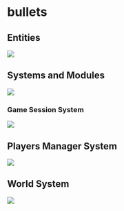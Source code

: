 # bullets
## Entities
[![](https://mermaid.ink/img/pako:eNp9kk1qwzAQha9iZh33AKZ0kQSaQBcmTuhGm0EaO6b6MapEEkLuXtmqnSYW9UK8-Z54oxl8BW4EQQG1NCd-ROuyjx3TWfgO2yzP37JS4oVsRFEPeGW0s0bKhBXlKoQhd6M_lf9cmSJjh7ubiqg62zqKzr6VtDTnNEf-1VjjtZjZ717P2NKHB7gZjnrAh21Em3Iqk-__NFaK6AzyeahH43eEJJ4meHarDk96bD8UqSaPewtDp_CmHHPGrcRNzLayRoVNYu99QM-in73mL3_g_YQFKLIKWxF-umtPGLgjKWJQBCmoRi8dA6Zv4Sp6Z6qL5lA462kBvhPoaN1iY1FBUaP8ptsPcbzaAw?type=png)](https://mermaid.live/edit#pako:eNp9kk1qwzAQha9iZh33AKZ0kQSaQBcmTuhGm0EaO6b6MapEEkLuXtmqnSYW9UK8-Z54oxl8BW4EQQG1NCd-ROuyjx3TWfgO2yzP37JS4oVsRFEPeGW0s0bKhBXlKoQhd6M_lf9cmSJjh7ubiqg62zqKzr6VtDTnNEf-1VjjtZjZ717P2NKHB7gZjnrAh21Em3Iqk-__NFaK6AzyeahH43eEJJ4meHarDk96bD8UqSaPewtDp_CmHHPGrcRNzLayRoVNYu99QM-in73mL3_g_YQFKLIKWxF-umtPGLgjKWJQBCmoRi8dA6Zv4Sp6Z6qL5lA462kBvhPoaN1iY1FBUaP8ptsPcbzaAw)

## Systems and Modules
[![](https://mermaid.ink/img/pako:eNqNlVtr2zAYhv-K0bUdUNbEB8Zga7O1sICpWwrDN8L6kghkKcgynRvy3ytbLfVBTusLn_To9fu9OviECkkBJWjH5XNxIEp7f-9z4ZnjcbPJmkpD6QXBD-9WVrq7-UNKyKCqmBS22UVfcwbC8iknDah31MITjY58korTvqYbs4JbIsj-Q7fFHQ3e92ARjCzMoYY0xk0EpNAT_X63npfHu0EGd32pn4U2xqutpDWHMdAmmj4xugc9C_xOsyExY-LaxKRIX2aC3IOgoD6K-5x9YByqL3C_as5BXyazo2IaMi0VDEvpjXgHOiIbI-mhqVixEXsmoJ_9mLtNb0hpRvCS1txgu1hHnWOki2w0YSZuhx-27YPw3D3ePv9lvvVCp7Q9u-seLYBp50EElp611cvCkg5Dn5txhD6Hd9OMPItptQMr7TZDOL9odUbn0hn5yKzBkjBqttJT-yZH-gAl5CgxtxR2pOY6R7k4G5TUWmaNKFCiVQ0-qo-UaLhhZK9IiZId4ZV5eyTin5TlO2QeUXJC_1ESRotwicP4Ci-jK3MNfdSgJMBRvFhiHK_i6FsUrcPl2UcvnQBe4FUUrkOM16ZHjFdrHwFlZj1u7ebf_QPOr80lBB4?type=png)](https://mermaid.live/edit#pako:eNqNlVtr2zAYhv-K0bUdUNbEB8Zga7O1sICpWwrDN8L6kghkKcgynRvy3ytbLfVBTusLn_To9fu9OviECkkBJWjH5XNxIEp7f-9z4ZnjcbPJmkpD6QXBD-9WVrq7-UNKyKCqmBS22UVfcwbC8iknDah31MITjY58korTvqYbs4JbIsj-Q7fFHQ3e92ARjCzMoYY0xk0EpNAT_X63npfHu0EGd32pn4U2xqutpDWHMdAmmj4xugc9C_xOsyExY-LaxKRIX2aC3IOgoD6K-5x9YByqL3C_as5BXyazo2IaMi0VDEvpjXgHOiIbI-mhqVixEXsmoJ_9mLtNb0hpRvCS1txgu1hHnWOki2w0YSZuhx-27YPw3D3ePv9lvvVCp7Q9u-seLYBp50EElp611cvCkg5Dn5txhD6Hd9OMPItptQMr7TZDOL9odUbn0hn5yKzBkjBqttJT-yZH-gAl5CgxtxR2pOY6R7k4G5TUWmaNKFCiVQ0-qo-UaLhhZK9IiZId4ZV5eyTin5TlO2QeUXJC_1ESRotwicP4Ci-jK3MNfdSgJMBRvFhiHK_i6FsUrcPl2UcvnQBe4FUUrkOM16ZHjFdrHwFlZj1u7ebf_QPOr80lBB4)

### Game Session System
[![](https://mermaid.ink/img/pako:eNqNk11vmzAUhv-K5atUIhkkJHxcbBdtLiotEsKr0DJ2YcVOigR2Zcw2RvnvNbZJoZ22cYFe-zzvOUf2cQdPnFAYw3PJf54esZDgy13OgPqQVKuCXRaLUQFE67rg7ObGEJ85Jhqw4m08bRjTcSXexhLc1HSxSBpcU8DP07Atj_ZdpyuPMbD_QZnse7BcfgRJiVsqDpjhCxWorSWtbFOZ8g0NgYyLksxMemcKo-xa5D_oZKB14_-iLf--R9P7Ie26lGLSWgRYZkxo7JOM2pYO5Y1tVv7vxR6S2657eCJYUgJuOWP0NCiD12qnYXKeSTnAcqWs9-iYfPtwX4MjFXx0fMrz7-84g82I6z2Ow6NRdatGqDMARtnhmY2UjWQWTkehD382XK-dGvX8dY-eDWct2X4ycdeGp_QsFRp44_jT_3UFHVhRUeGCqOfTDTs5lI-0ojmMlST0jJtS5jBnvUJxIzlq2QnGUjTUgY2-kbsCXwSuYHzGZa12nzA7cl6NkFrCuIO_YOytN6u1F0WBG7gbb711YAvjZeBHq5239b3AD11_F4a9A39rv7cKA2_rRqG_Dd3Nbh35DqSkkFwczHvXz75_AZzoQSk?type=png)](https://mermaid.live/edit#pako:eNqNk11vmzAUhv-K5atUIhkkJHxcbBdtLiotEsKr0DJ2YcVOigR2Zcw2RvnvNbZJoZ22cYFe-zzvOUf2cQdPnFAYw3PJf54esZDgy13OgPqQVKuCXRaLUQFE67rg7ObGEJ85Jhqw4m08bRjTcSXexhLc1HSxSBpcU8DP07Atj_ZdpyuPMbD_QZnse7BcfgRJiVsqDpjhCxWorSWtbFOZ8g0NgYyLksxMemcKo-xa5D_oZKB14_-iLf--R9P7Ie26lGLSWgRYZkxo7JOM2pYO5Y1tVv7vxR6S2657eCJYUgJuOWP0NCiD12qnYXKeSTnAcqWs9-iYfPtwX4MjFXx0fMrz7-84g82I6z2Ow6NRdatGqDMARtnhmY2UjWQWTkehD382XK-dGvX8dY-eDWct2X4ycdeGp_QsFRp44_jT_3UFHVhRUeGCqOfTDTs5lI-0ojmMlST0jJtS5jBnvUJxIzlq2QnGUjTUgY2-kbsCXwSuYHzGZa12nzA7cl6NkFrCuIO_YOytN6u1F0WBG7gbb711YAvjZeBHq5239b3AD11_F4a9A39rv7cKA2_rRqG_Dd3Nbh35DqSkkFwczHvXz75_AZzoQSk)

## Players Manager System
[![](https://mermaid.ink/img/pako:eNqFVE2P2jAQ_SuWL70AS4CwLNK2QgEtHKARCapawsEiBqImNrKd3bKB_95x7CwfpS0Hkrx5782MZ-QCr3lMcR9vUv623hGhUDiMGILfC8loQKVMOAsOUtFsudQQsthqher1zygIRkURKC20ATR6pUydTsYlTMDFysNk_ZMKKwzDotBBDVZkPyUHKiq6-bJ0X_pFYZBPEvmcbbXIyKAGVG9o0nRujaZzg4ShjYz95cNAUETSFO1LG4l25JWiPVh9iaKVFY59Izh-HwVH5KWUiEGamsQ6q7R-_i1_9vWIhvNw-TDkVCKRM8RzVbYPz3MCoFwmGCZyzRmjyrc1lbE7aatePzqDAzEvkxm0NpGI0Tfbmc52mcT3jBaYF8UO4vjsf0NYVBLfM8AN-aOWophTEh_s5NCUMLKFp12BcnJ_7JEVwzyRn7At2nBh9dJKLvegqqOaPvL0ea0Vjf9BLgPfuEhjW1G1UyW2Wl2um_R4zlSpWOg0i31MwP2cp-IhQ_xPb-e1h7nr_vSJmUOE2V8lLi28XAgwtM1pZCLPEtgvuze3i_L8DHP0xoPZy-hYGRrq1ayuecba0O7t9l_J9_7PX7iGMyoyksRwkxQaibDa0YxGuA-vMd2QPFURjtgJqCRXPDiwNe4rkdMazssDHyZkK0iG-xuSSkD3hP3gPKtI8In7Bf6F-3XnqeE02y2n6zw6rW6n69bwAeC26zaaTz3XaT52Wk7v0T3V8Hvp4DQ6rU7P7babbsuBkFbQOFFcTM3lV96Bp99C_Jm0?type=png)](https://mermaid.live/edit#pako:eNqFVE2P2jAQ_SuWL70AS4CwLNK2QgEtHKARCapawsEiBqImNrKd3bKB_95x7CwfpS0Hkrx5782MZ-QCr3lMcR9vUv623hGhUDiMGILfC8loQKVMOAsOUtFsudQQsthqher1zygIRkURKC20ATR6pUydTsYlTMDFysNk_ZMKKwzDotBBDVZkPyUHKiq6-bJ0X_pFYZBPEvmcbbXIyKAGVG9o0nRujaZzg4ShjYz95cNAUETSFO1LG4l25JWiPVh9iaKVFY59Izh-HwVH5KWUiEGamsQ6q7R-_i1_9vWIhvNw-TDkVCKRM8RzVbYPz3MCoFwmGCZyzRmjyrc1lbE7aatePzqDAzEvkxm0NpGI0Tfbmc52mcT3jBaYF8UO4vjsf0NYVBLfM8AN-aOWophTEh_s5NCUMLKFp12BcnJ_7JEVwzyRn7At2nBh9dJKLvegqqOaPvL0ea0Vjf9BLgPfuEhjW1G1UyW2Wl2um_R4zlSpWOg0i31MwP2cp-IhQ_xPb-e1h7nr_vSJmUOE2V8lLi28XAgwtM1pZCLPEtgvuze3i_L8DHP0xoPZy-hYGRrq1ayuecba0O7t9l_J9_7PX7iGMyoyksRwkxQaibDa0YxGuA-vMd2QPFURjtgJqCRXPDiwNe4rkdMazssDHyZkK0iG-xuSSkD3hP3gPKtI8In7Bf6F-3XnqeE02y2n6zw6rW6n69bwAeC26zaaTz3XaT52Wk7v0T3V8Hvp4DQ6rU7P7babbsuBkFbQOFFcTM3lV96Bp99C_Jm0)

## World System
[![](https://mermaid.ink/img/pako:eNqNVN9rszAU_VdCnjawZa3WqrA9rC172UDqoPDVPYTmthM0KRq3OfF_X5LGH2sL33yI956ce3LvEVPjHaeAA7xP-efuneQCvS5jhuTzRDKIoCgSzrZbE7y9odHoAT1vVnX9zAlFG56nFK0-gImmuajT5EiRI6Gk_8AOFTskZQHX2GFKKsiLF8LIAfKoKgRk261BkYFNk-FCCukdtOCMwU4AVTonJTkCGo3VLGqMLnpNUij6NDqST2Zy3ZRpQ_en0fVmdYGFrfYSUhCwkLYSeXpeDNHHMpUvA61L05YMTkjUaugWziUGvXQV4eJqQTvwWhm7BkKr38ZqrwZfoTOoc-P-_gHp6JftPcuYpGj9sVe455P8t-DCvj9WtNYquonPuH3zNzcnN5JCpwk73N4OPmi7rZN2R1o-KJMZM2Vx5961tc-whTPIM5JQ-efVComxeIcMYhzIkMKelKmIccwaSSWl4FHFdjgQeQkWLo-UCFgm5JCTDAd7khYSPRL2j_OsJckUBzX-wsHEcce2Z9v-1JaL59iehSsceOPZfDp1HXc-sacz13MaC39rgbux5_u-M5_M7ty579ueb2GgieD5y-mu0FdG8wOVlFsc?type=png)](https://mermaid.live/edit#pako:eNqNVN9rszAU_VdCnjawZa3WqrA9rC172UDqoPDVPYTmthM0KRq3OfF_X5LGH2sL33yI956ce3LvEVPjHaeAA7xP-efuneQCvS5jhuTzRDKIoCgSzrZbE7y9odHoAT1vVnX9zAlFG56nFK0-gImmuajT5EiRI6Gk_8AOFTskZQHX2GFKKsiLF8LIAfKoKgRk261BkYFNk-FCCukdtOCMwU4AVTonJTkCGo3VLGqMLnpNUij6NDqST2Zy3ZRpQ_en0fVmdYGFrfYSUhCwkLYSeXpeDNHHMpUvA61L05YMTkjUaugWziUGvXQV4eJqQTvwWhm7BkKr38ZqrwZfoTOoc-P-_gHp6JftPcuYpGj9sVe455P8t-DCvj9WtNYquonPuH3zNzcnN5JCpwk73N4OPmi7rZN2R1o-KJMZM2Vx5961tc-whTPIM5JQ-efVComxeIcMYhzIkMKelKmIccwaSSWl4FHFdjgQeQkWLo-UCFgm5JCTDAd7khYSPRL2j_OsJckUBzX-wsHEcce2Z9v-1JaL59iehSsceOPZfDp1HXc-sacz13MaC39rgbux5_u-M5_M7ty579ueb2GgieD5y-mu0FdG8wOVlFsc)
